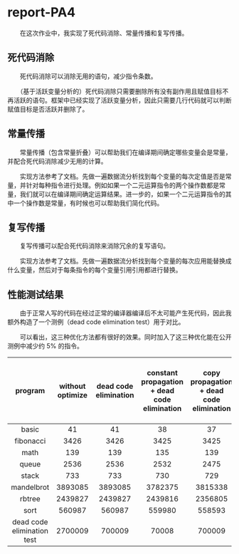 # report-PA4

　　在这次作业中，我实现了死代码消除、常量传播和复写传播。

## 死代码消除

　　死代码消除可以消除无用的语句，减少指令条数。

　　（基于活跃变量分析的）死代码消除只需要删除所有没有副作用且赋值目标不再活跃的语句。框架中已经实现了活跃变量分析，因此只需要几行代码就可以判断赋值目标是否活跃并删除了。

## 常量传播

　　常量传播（包含常量折叠）可以帮助我们在编译期间确定哪些变量会是常量，并配合死代码消除减少无用的计算。

　　实现方法参考了文档。先做一遍数据流分析找到每个变量的每次定值是否是常量，并针对每种指令进行处理。例如如果一个二元运算指令的两个操作数都是常量，我们就可以在编译期间确定运算结果。进一步的，如果一个二元运算指令的其中一个操作数是常量，有时候也可以帮助我们简化代码。

## 复写传播

　　复写传播可以配合死代码消除来消除冗余的复写语句。

　　实现方法参考了文档。先做一遍数据流分析找到每个变量的每次应用能替换成什么变量，然后对于每条指令的每个变量引用引用都进行替换。

## 性能测试结果

　　由于正常人写的代码在经过正常的编译器编译后不太可能产生死代码，因此我额外构造了一个测例（dead code elimination test）用于对比。

　　可以看出，这三种优化方法都有很好的效果。同时加入了这三种优化能在公开测例中减少约 $5\%$ 的指令。

|          program           | without optimize | dead code elimination | constant propagation + dead code elimination | copy propagation + dead code elimination | copy propagation + constant propagation + dead code elimination |
| :------------------------: | :--------------: | :-------------------: | :------------------------------------------: | :--------------------------------------: | :----------------------------------------------------------: |
|           basic            |        41        |          41           |                      38                      |                    37                    |                              37                              |
|         fibonacci          |       3426       |         3426          |                     3425                     |                   3425                   |                             3424                             |
|            math            |       139        |          139          |                     135                      |                   139                    |                             135                              |
|           queue            |       2536       |         2536          |                     2532                     |                   2475                   |                             2471                             |
|           stack            |       733        |          733          |                     730                      |                   729                    |                             726                              |
|         mandelbrot         |     3893085      |        3893085        |                   3782375                    |                 3815338                  |                           3704632                            |
|           rbtree           |     2439827      |        2439827        |                   2439816                    |                 2356805                  |                           2356794                            |
|            sort            |      560987      |        560987         |                    559980                    |                  558593                  |                            557586                            |
| dead code elimination test |     2700009      |        700009         |                    70008                     |                  700009                  |                            700008                            |

